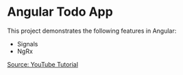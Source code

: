 # Angular Todo App

This project demonstrates the following features in Angular:

- Signals
- NgRx

[Source: YouTube Tutorial](https://www.youtube.com/watch?v=g5TvjjeUzMs)
